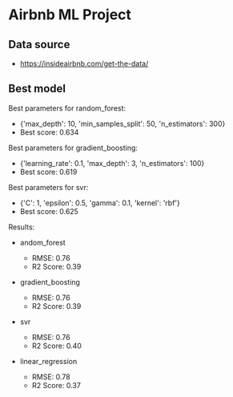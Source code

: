 # Airbnb ML Project

## Data source
- https://insideairbnb.com/get-the-data/

## Best model

Best parameters for random_forest:
- {'max_depth': 10, 'min_samples_split': 50, 'n_estimators': 300}
- Best score: 0.634

Best parameters for gradient_boosting:
- {'learning_rate': 0.1, 'max_depth': 3, 'n_estimators': 100}
- Best score: 0.619

Best parameters for svr:
- {'C': 1, 'epsilon': 0.5, 'gamma': 0.1, 'kernel': 'rbf'}
- Best score: 0.625

Results:
- andom_forest
  - RMSE: 0.76
  - R2 Score: 0.39

- gradient_boosting
  - RMSE: 0.76
  - R2 Score: 0.39

- svr
  - RMSE: 0.76
  - R2 Score: 0.40

- linear_regression
  - RMSE: 0.78
  - R2 Score: 0.37
